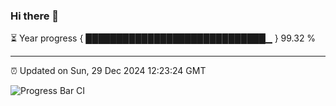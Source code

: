 ### Hi there 👋

⏳ Year progress { █████████████████████████████▁ } 99.32 %

---

⏰ Updated on Sun, 29 Dec 2024 12:23:24 GMT

![Progress Bar CI](https://github.com/liununu/liununu/workflows/Progress%20Bar%20CI/badge.svg)

